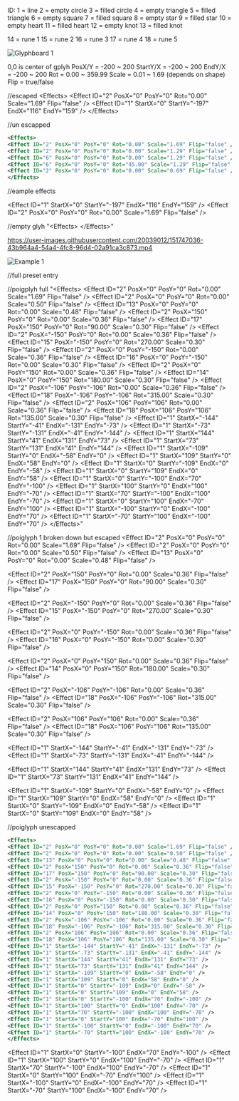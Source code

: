 ID:
1 = line
2 = empty circle
3 = filled circle
4 = empty triangle
5 = filled triangle
6 = empty square
7 = filled square
8 = empty star
9 = filled star
10 = empty heart
11 = filled heart
12 = empty knot
13 = filled knot

14 = rune 1
15 = rune 2
16 = rune 3
17 = rune 4
18 = rune 5


![Glyphboard 1](https://user-images.githubusercontent.com/20039012/151747013-def9ece3-0a2a-4838-bb68-69301be5f528.jpg)

0,0 is center of gplyh
PosX/Y = -200 ~ 200
StartY/X = -200 ~ 200
EndY/X = -200 ~ 200
Rot = 0.00 ~ 359.99
Scale = 0.01 ~ 1.69 (depends on shape)
Flip = true/false


//escaped
&lt;Effects&gt;&#xD;&#xA;
&lt;Effect ID=&quot;2&quot; PosX=&quot;0&quot; PosY=&quot;0&quot; Rot=&quot;0.00&quot; Scale=&quot;1.69&quot; Flip=&quot;false&quot; /&gt;&#xD;&#xA;
&lt;Effect ID=&quot;1&quot; StartX=&quot;0&quot; StartY=&quot;-197&quot; EndX=&quot;116&quot; EndY=&quot;159&quot; /&gt;&#xD;&#xA;
&lt;/Effects&gt;

//un escapped
```xml
<Effects>
<Effect ID="2" PosX="0" PosY="0" Rot="0.00" Scale="1.69" Flip="false" />
<Effect ID="2" PosX="0" PosY="0" Rot="0.00" Scale="1.29" Flip="false" />
<Effect ID="6" PosX="0" PosY="0" Rot="0.00" Scale="1.29" Flip="false" />
<Effect ID="6" PosX="0" PosY="0" Rot="45.00" Scale="1.29" Flip="false" />
<Effect ID="2" PosX="0" PosY="0" Rot="0.00" Scale="0.69" Flip="false" />
</Effects>
```

//eample effects

&lt;Effect ID=&quot;1&quot; StartX=&quot;0&quot; StartY=&quot;-197&quot; EndX=&quot;116&quot; EndY=&quot;159&quot; /&gt;&#xD;&#xA;
&lt;Effect ID=&quot;2&quot; PosX=&quot;0&quot; PosY=&quot;0&quot; Rot=&quot;0.00&quot; Scale=&quot;1.69&quot; Flip=&quot;false&quot; /&gt;&#xD;&#xA;

//empty glyh
"&lt;Effects&gt;&#xD;&#xA; &lt;/Effects&gt;"



https://user-images.githubusercontent.com/20039012/151747036-43b964a4-54a4-4fc8-96d4-02a91ca3c873.mp4

![Example 1](https://user-images.githubusercontent.com/20039012/151747041-204b0da5-a03e-4845-961c-8bf158bbab07.jpg)

//full preset entry
	<Preset Id="1" Name="PoiGlyph1" UI="data/gfx/gui/Magigraph/GUI_magigraph_icon.dds" PositionX="5" PositionY="2" Argument="&lt;Effects&gt;&#xD;&#xA;&lt;Effect ID=&quot;2&quot; PosX=&quot;0&quot; PosY=&quot;0&quot; Rot=&quot;0.00&quot; Scale=&quot;1.69&quot; Flip=&quot;false&quot; /&gt;&#xD;&#xA;&lt;Effect ID=&quot;2&quot; PosX=&quot;0&quot; PosY=&quot;0&quot; Rot=&quot;0.00&quot; Scale=&quot;0.50&quot; Flip=&quot;false&quot; /&gt;&#xD;&#xA;&lt;Effect ID=&quot;13&quot; PosX=&quot;0&quot; PosY=&quot;0&quot; Rot=&quot;0.00&quot; Scale=&quot;0.48&quot; Flip=&quot;false&quot; /&gt;&#xD;&#xA;&lt;Effect ID=&quot;2&quot; PosX=&quot;150&quot; PosY=&quot;0&quot; Rot=&quot;0.00&quot; Scale=&quot;0.36&quot; Flip=&quot;false&quot; /&gt;&#xD;&#xA;&lt;Effect ID=&quot;17&quot; PosX=&quot;150&quot; PosY=&quot;0&quot; Rot=&quot;90.00&quot; Scale=&quot;0.30&quot; Flip=&quot;false&quot; /&gt;&#xD;&#xA;&lt;Effect ID=&quot;2&quot; PosX=&quot;-150&quot; PosY=&quot;0&quot; Rot=&quot;0.00&quot; Scale=&quot;0.36&quot; Flip=&quot;false&quot; /&gt;&#xD;&#xA;&lt;Effect ID=&quot;15&quot; PosX=&quot;-150&quot; PosY=&quot;0&quot; Rot=&quot;270.00&quot; Scale=&quot;0.30&quot; Flip=&quot;false&quot; /&gt;&#xD;&#xA;&lt;Effect ID=&quot;2&quot; PosX=&quot;0&quot; PosY=&quot;-150&quot; Rot=&quot;0.00&quot; Scale=&quot;0.36&quot; Flip=&quot;false&quot; /&gt;&#xD;&#xA;&lt;Effect ID=&quot;16&quot; PosX=&quot;0&quot; PosY=&quot;-150&quot; Rot=&quot;0.00&quot; Scale=&quot;0.30&quot; Flip=&quot;false&quot; /&gt;&#xD;&#xA;&lt;Effect ID=&quot;2&quot; PosX=&quot;0&quot; PosY=&quot;150&quot; Rot=&quot;0.00&quot; Scale=&quot;0.36&quot; Flip=&quot;false&quot; /&gt;&#xD;&#xA;&lt;Effect ID=&quot;14&quot; PosX=&quot;0&quot; PosY=&quot;150&quot; Rot=&quot;180.00&quot; Scale=&quot;0.30&quot; Flip=&quot;false&quot; /&gt;&#xD;&#xA;&lt;Effect ID=&quot;2&quot; PosX=&quot;-106&quot; PosY=&quot;-106&quot; Rot=&quot;0.00&quot; Scale=&quot;0.36&quot; Flip=&quot;false&quot; /&gt;&#xD;&#xA;&lt;Effect ID=&quot;18&quot; PosX=&quot;-106&quot; PosY=&quot;-106&quot; Rot=&quot;315.00&quot; Scale=&quot;0.30&quot; Flip=&quot;false&quot; /&gt;&#xD;&#xA;&lt;Effect ID=&quot;2&quot; PosX=&quot;106&quot; PosY=&quot;106&quot; Rot=&quot;0.00&quot; Scale=&quot;0.36&quot; Flip=&quot;false&quot; /&gt;&#xD;&#xA;&lt;Effect ID=&quot;18&quot; PosX=&quot;106&quot; PosY=&quot;106&quot; Rot=&quot;135.00&quot; Scale=&quot;0.30&quot; Flip=&quot;false&quot; /&gt;&#xD;&#xA;&lt;Effect ID=&quot;1&quot; StartX=&quot;-144&quot; StartY=&quot;-41&quot; EndX=&quot;-131&quot; EndY=&quot;-73&quot; /&gt;&#xD;&#xA;&lt;Effect ID=&quot;1&quot; StartX=&quot;-73&quot; StartY=&quot;-131&quot; EndX=&quot;-41&quot; EndY=&quot;-144&quot; /&gt;&#xD;&#xA;&lt;Effect ID=&quot;1&quot; StartX=&quot;144&quot; StartY=&quot;41&quot; EndX=&quot;131&quot; EndY=&quot;73&quot; /&gt;&#xD;&#xA;&lt;Effect ID=&quot;1&quot; StartX=&quot;73&quot; StartY=&quot;131&quot; EndX=&quot;41&quot; EndY=&quot;144&quot; /&gt;&#xD;&#xA;&lt;Effect ID=&quot;1&quot; StartX=&quot;-109&quot; StartY=&quot;0&quot; EndX=&quot;-58&quot; EndY=&quot;0&quot; /&gt;&#xD;&#xA;&lt;Effect ID=&quot;1&quot; StartX=&quot;109&quot; StartY=&quot;0&quot; EndX=&quot;58&quot; EndY=&quot;0&quot; /&gt;&#xD;&#xA;&lt;Effect ID=&quot;1&quot; StartX=&quot;0&quot; StartY=&quot;-109&quot; EndX=&quot;0&quot; EndY=&quot;-58&quot; /&gt;&#xD;&#xA;&lt;Effect ID=&quot;1&quot; StartX=&quot;0&quot; StartY=&quot;109&quot; EndX=&quot;0&quot; EndY=&quot;58&quot; /&gt;&#xD;&#xA;&lt;Effect ID=&quot;1&quot; StartX=&quot;0&quot; StartY=&quot;-100&quot; EndX=&quot;70&quot; EndY=&quot;-100&quot; /&gt;&#xD;&#xA;&lt;Effect ID=&quot;1&quot; StartX=&quot;100&quot; StartY=&quot;0&quot; EndX=&quot;100&quot; EndY=&quot;-70&quot; /&gt;&#xD;&#xA;&lt;Effect ID=&quot;1&quot; StartX=&quot;70&quot; StartY=&quot;-100&quot; EndX=&quot;100&quot; EndY=&quot;-70&quot; /&gt;&#xD;&#xA;&lt;Effect ID=&quot;1&quot; StartX=&quot;0&quot; StartY=&quot;100&quot; EndX=&quot;-70&quot; EndY=&quot;100&quot; /&gt;&#xD;&#xA;&lt;Effect ID=&quot;1&quot; StartX=&quot;-100&quot; StartY=&quot;0&quot; EndX=&quot;-100&quot; EndY=&quot;70&quot; /&gt;&#xD;&#xA;&lt;Effect ID=&quot;1&quot; StartX=&quot;-70&quot; StartY=&quot;100&quot; EndX=&quot;-100&quot; EndY=&quot;70&quot; /&gt;&#xD;&#xA;&lt;/Effects&gt;"/>




//poigplyh full
"&lt;Effects&gt;&#xD;&#xA;&lt;Effect ID=&quot;2&quot; PosX=&quot;0&quot; PosY=&quot;0&quot; Rot=&quot;0.00&quot; Scale=&quot;1.69&quot; Flip=&quot;false&quot; /&gt;&#xD;&#xA;&lt;Effect ID=&quot;2&quot; PosX=&quot;0&quot; PosY=&quot;0&quot; Rot=&quot;0.00&quot; Scale=&quot;0.50&quot; Flip=&quot;false&quot; /&gt;&#xD;&#xA;&lt;Effect ID=&quot;13&quot; PosX=&quot;0&quot; PosY=&quot;0&quot; Rot=&quot;0.00&quot; Scale=&quot;0.48&quot; Flip=&quot;false&quot; /&gt;&#xD;&#xA;&lt;Effect ID=&quot;2&quot; PosX=&quot;150&quot; PosY=&quot;0&quot; Rot=&quot;0.00&quot; Scale=&quot;0.36&quot; Flip=&quot;false&quot; /&gt;&#xD;&#xA;&lt;Effect ID=&quot;17&quot; PosX=&quot;150&quot; PosY=&quot;0&quot; Rot=&quot;90.00&quot; Scale=&quot;0.30&quot; Flip=&quot;false&quot; /&gt;&#xD;&#xA;&lt;Effect ID=&quot;2&quot; PosX=&quot;-150&quot; PosY=&quot;0&quot; Rot=&quot;0.00&quot; Scale=&quot;0.36&quot; Flip=&quot;false&quot; /&gt;&#xD;&#xA;&lt;Effect ID=&quot;15&quot; PosX=&quot;-150&quot; PosY=&quot;0&quot; Rot=&quot;270.00&quot; Scale=&quot;0.30&quot; Flip=&quot;false&quot; /&gt;&#xD;&#xA;&lt;Effect ID=&quot;2&quot; PosX=&quot;0&quot; PosY=&quot;-150&quot; Rot=&quot;0.00&quot; Scale=&quot;0.36&quot; Flip=&quot;false&quot; /&gt;&#xD;&#xA;&lt;Effect ID=&quot;16&quot; PosX=&quot;0&quot; PosY=&quot;-150&quot; Rot=&quot;0.00&quot; Scale=&quot;0.30&quot; Flip=&quot;false&quot; /&gt;&#xD;&#xA;&lt;Effect ID=&quot;2&quot; PosX=&quot;0&quot; PosY=&quot;150&quot; Rot=&quot;0.00&quot; Scale=&quot;0.36&quot; Flip=&quot;false&quot; /&gt;&#xD;&#xA;&lt;Effect ID=&quot;14&quot; PosX=&quot;0&quot; PosY=&quot;150&quot; Rot=&quot;180.00&quot; Scale=&quot;0.30&quot; Flip=&quot;false&quot; /&gt;&#xD;&#xA;&lt;Effect ID=&quot;2&quot; PosX=&quot;-106&quot; PosY=&quot;-106&quot; Rot=&quot;0.00&quot; Scale=&quot;0.36&quot; Flip=&quot;false&quot; /&gt;&#xD;&#xA;&lt;Effect ID=&quot;18&quot; PosX=&quot;-106&quot; PosY=&quot;-106&quot; Rot=&quot;315.00&quot; Scale=&quot;0.30&quot; Flip=&quot;false&quot; /&gt;&#xD;&#xA;&lt;Effect ID=&quot;2&quot; PosX=&quot;106&quot; PosY=&quot;106&quot; Rot=&quot;0.00&quot; Scale=&quot;0.36&quot; Flip=&quot;false&quot; /&gt;&#xD;&#xA;&lt;Effect ID=&quot;18&quot; PosX=&quot;106&quot; PosY=&quot;106&quot; Rot=&quot;135.00&quot; Scale=&quot;0.30&quot; Flip=&quot;false&quot; /&gt;&#xD;&#xA;&lt;Effect ID=&quot;1&quot; StartX=&quot;-144&quot; StartY=&quot;-41&quot; EndX=&quot;-131&quot; EndY=&quot;-73&quot; /&gt;&#xD;&#xA;&lt;Effect ID=&quot;1&quot; StartX=&quot;-73&quot; StartY=&quot;-131&quot; EndX=&quot;-41&quot; EndY=&quot;-144&quot; /&gt;&#xD;&#xA;&lt;Effect ID=&quot;1&quot; StartX=&quot;144&quot; StartY=&quot;41&quot; EndX=&quot;131&quot; EndY=&quot;73&quot; /&gt;&#xD;&#xA;&lt;Effect ID=&quot;1&quot; StartX=&quot;73&quot; StartY=&quot;131&quot; EndX=&quot;41&quot; EndY=&quot;144&quot; /&gt;&#xD;&#xA;&lt;Effect ID=&quot;1&quot; StartX=&quot;-109&quot; StartY=&quot;0&quot; EndX=&quot;-58&quot; EndY=&quot;0&quot; /&gt;&#xD;&#xA;&lt;Effect ID=&quot;1&quot; StartX=&quot;109&quot; StartY=&quot;0&quot; EndX=&quot;58&quot; EndY=&quot;0&quot; /&gt;&#xD;&#xA;&lt;Effect ID=&quot;1&quot; StartX=&quot;0&quot; StartY=&quot;-109&quot; EndX=&quot;0&quot; EndY=&quot;-58&quot; /&gt;&#xD;&#xA;&lt;Effect ID=&quot;1&quot; StartX=&quot;0&quot; StartY=&quot;109&quot; EndX=&quot;0&quot; EndY=&quot;58&quot; /&gt;&#xD;&#xA;&lt;Effect ID=&quot;1&quot; StartX=&quot;0&quot; StartY=&quot;-100&quot; EndX=&quot;70&quot; EndY=&quot;-100&quot; /&gt;&#xD;&#xA;&lt;Effect ID=&quot;1&quot; StartX=&quot;100&quot; StartY=&quot;0&quot; EndX=&quot;100&quot; EndY=&quot;-70&quot; /&gt;&#xD;&#xA;&lt;Effect ID=&quot;1&quot; StartX=&quot;70&quot; StartY=&quot;-100&quot; EndX=&quot;100&quot; EndY=&quot;-70&quot; /&gt;&#xD;&#xA;&lt;Effect ID=&quot;1&quot; StartX=&quot;0&quot; StartY=&quot;100&quot; EndX=&quot;-70&quot; EndY=&quot;100&quot; /&gt;&#xD;&#xA;&lt;Effect ID=&quot;1&quot; StartX=&quot;-100&quot; StartY=&quot;0&quot; EndX=&quot;-100&quot; EndY=&quot;70&quot; /&gt;&#xD;&#xA;&lt;Effect ID=&quot;1&quot; StartX=&quot;-70&quot; StartY=&quot;100&quot; EndX=&quot;-100&quot; EndY=&quot;70&quot; /&gt;&#xD;&#xA;&lt;/Effects&gt;"

//poiglyph 1 broken down but escaped
&lt;Effect ID=&quot;2&quot; PosX=&quot;0&quot; PosY=&quot;0&quot; Rot=&quot;0.00&quot; Scale=&quot;1.69&quot; Flip=&quot;false&quot; /&gt;&#xD;&#xA;
&lt;Effect ID=&quot;2&quot; PosX=&quot;0&quot; PosY=&quot;0&quot; Rot=&quot;0.00&quot; Scale=&quot;0.50&quot; Flip=&quot;false&quot; /&gt;&#xD;&#xA;
&lt;Effect ID=&quot;13&quot; PosX=&quot;0&quot; PosY=&quot;0&quot; Rot=&quot;0.00&quot; Scale=&quot;0.48&quot; Flip=&quot;false&quot; /&gt;&#xD;&#xA;


&lt;Effect ID=&quot;2&quot; PosX=&quot;150&quot; PosY=&quot;0&quot; Rot=&quot;0.00&quot; Scale=&quot;0.36&quot; Flip=&quot;false&quot; /&gt;&#xD;&#xA;
&lt;Effect ID=&quot;17&quot; PosX=&quot;150&quot; PosY=&quot;0&quot; Rot=&quot;90.00&quot; Scale=&quot;0.30&quot; Flip=&quot;false&quot; /&gt;&#xD;&#xA;

&lt;Effect ID=&quot;2&quot; PosX=&quot;-150&quot; PosY=&quot;0&quot; Rot=&quot;0.00&quot; Scale=&quot;0.36&quot; Flip=&quot;false&quot; /&gt;&#xD;&#xA;
&lt;Effect ID=&quot;15&quot; PosX=&quot;-150&quot; PosY=&quot;0&quot; Rot=&quot;270.00&quot; Scale=&quot;0.30&quot; Flip=&quot;false&quot; /&gt;&#xD;&#xA;

&lt;Effect ID=&quot;2&quot; PosX=&quot;0&quot; PosY=&quot;-150&quot; Rot=&quot;0.00&quot; Scale=&quot;0.36&quot; Flip=&quot;false&quot; /&gt;&#xD;&#xA;
&lt;Effect ID=&quot;16&quot; PosX=&quot;0&quot; PosY=&quot;-150&quot; Rot=&quot;0.00&quot; Scale=&quot;0.30&quot; Flip=&quot;false&quot; /&gt;&#xD;&#xA;

&lt;Effect ID=&quot;2&quot; PosX=&quot;0&quot; PosY=&quot;150&quot; Rot=&quot;0.00&quot; Scale=&quot;0.36&quot; Flip=&quot;false&quot; /&gt;&#xD;&#xA;
&lt;Effect ID=&quot;14&quot; PosX=&quot;0&quot; PosY=&quot;150&quot; Rot=&quot;180.00&quot; Scale=&quot;0.30&quot; Flip=&quot;false&quot; /&gt;&#xD;&#xA;


&lt;Effect ID=&quot;2&quot; PosX=&quot;-106&quot; PosY=&quot;-106&quot; Rot=&quot;0.00&quot; Scale=&quot;0.36&quot; Flip=&quot;false&quot; /&gt;&#xD;&#xA;
&lt;Effect ID=&quot;18&quot; PosX=&quot;-106&quot; PosY=&quot;-106&quot; Rot=&quot;315.00&quot; Scale=&quot;0.30&quot; Flip=&quot;false&quot; /&gt;&#xD;&#xA;

&lt;Effect ID=&quot;2&quot; PosX=&quot;106&quot; PosY=&quot;106&quot; Rot=&quot;0.00&quot; Scale=&quot;0.36&quot; Flip=&quot;false&quot; /&gt;&#xD;&#xA;
&lt;Effect ID=&quot;18&quot; PosX=&quot;106&quot; PosY=&quot;106&quot; Rot=&quot;135.00&quot; Scale=&quot;0.30&quot; Flip=&quot;false&quot; /&gt;&#xD;&#xA;


&lt;Effect ID=&quot;1&quot; StartX=&quot;-144&quot; StartY=&quot;-41&quot; EndX=&quot;-131&quot; EndY=&quot;-73&quot; /&gt;&#xD;&#xA;
&lt;Effect ID=&quot;1&quot; StartX=&quot;-73&quot; StartY=&quot;-131&quot; EndX=&quot;-41&quot; EndY=&quot;-144&quot; /&gt;&#xD;&#xA;

&lt;Effect ID=&quot;1&quot; StartX=&quot;144&quot; StartY=&quot;41&quot; EndX=&quot;131&quot; EndY=&quot;73&quot; /&gt;&#xD;&#xA;
&lt;Effect ID=&quot;1&quot; StartX=&quot;73&quot; StartY=&quot;131&quot; EndX=&quot;41&quot; EndY=&quot;144&quot; /&gt;&#xD;&#xA;


&lt;Effect ID=&quot;1&quot; StartX=&quot;-109&quot; StartY=&quot;0&quot; EndX=&quot;-58&quot; EndY=&quot;0&quot; /&gt;&#xD;&#xA;
&lt;Effect ID=&quot;1&quot; StartX=&quot;109&quot; StartY=&quot;0&quot; EndX=&quot;58&quot; EndY=&quot;0&quot; /&gt;&#xD;&#xA;
&lt;Effect ID=&quot;1&quot; StartX=&quot;0&quot; StartY=&quot;-109&quot; EndX=&quot;0&quot; EndY=&quot;-58&quot; /&gt;&#xD;&#xA;
&lt;Effect ID=&quot;1&quot; StartX=&quot;0&quot; StartY=&quot;109&quot; EndX=&quot;0&quot; EndY=&quot;58&quot; /&gt;&#xD;&#xA;

//poiglyph unescapped
```xml
<Effects>
<Effect ID="2" PosX="0" PosY="0" Rot="0.00" Scale="1.69" Flip="false" />
<Effect ID="2" PosX="0" PosY="0" Rot="0.00" Scale="0.50" Flip="false" />
<Effect ID="13" PosX="0" PosY="0" Rot="0.00" Scale="0.48" Flip="false" />
<Effect ID="2" PosX="150" PosY="0" Rot="0.00" Scale="0.36" Flip="false" />
<Effect ID="17" PosX="150" PosY="0" Rot="90.00" Scale="0.30" Flip="false" />
<Effect ID="2" PosX="-150" PosY="0" Rot="0.00" Scale="0.36" Flip="false" />
<Effect ID="15" PosX="-150" PosY="0" Rot="270.00" Scale="0.30" Flip="false" />
<Effect ID="2" PosX="0" PosY="-150" Rot="0.00" Scale="0.36" Flip="false" />
<Effect ID="16" PosX="0" PosY="-150" Rot="0.00" Scale="0.30" Flip="false" />
<Effect ID="2" PosX="0" PosY="150" Rot="0.00" Scale="0.36" Flip="false" />
<Effect ID="14" PosX="0" PosY="150" Rot="180.00" Scale="0.30" Flip="false" />
<Effect ID="2" PosX="-106" PosY="-106" Rot="0.00" Scale="0.36" Flip="false" />
<Effect ID="18" PosX="-106" PosY="-106" Rot="315.00" Scale="0.30" Flip="false" />
<Effect ID="2" PosX="106" PosY="106" Rot="0.00" Scale="0.36" Flip="false" />
<Effect ID="18" PosX="106" PosY="106" Rot="135.00" Scale="0.30" Flip="false" />
<Effect ID="1" StartX="-144" StartY="-41" EndX="-131" EndY="-73" />
<Effect ID="1" StartX="-73" StartY="-131" EndX="-41" EndY="-144" />
<Effect ID="1" StartX="144" StartY="41" EndX="131" EndY="73" />
<Effect ID="1" StartX="73" StartY="131" EndX="41" EndY="144" />
<Effect ID="1" StartX="-109" StartY="0" EndX="-58" EndY="0" />
<Effect ID="1" StartX="109" StartY="0" EndX="58" EndY="0" />
<Effect ID="1" StartX="0" StartY="-109" EndX="0" EndY="-58" />
<Effect ID="1" StartX="0" StartY="109" EndX="0" EndY="58" />
<Effect ID="1" StartX="0" StartY="-100" EndX="70" EndY="-100" />
<Effect ID="1" StartX="100" StartY="0" EndX="100" EndY="-70" />
<Effect ID="1" StartX="70" StartY="-100" EndX="100" EndY="-70" />
<Effect ID="1" StartX="0" StartY="100" EndX="-70" EndY="100" />
<Effect ID="1" StartX="-100" StartY="0" EndX="-100" EndY="70" />
<Effect ID="1" StartX="-70" StartY="100" EndX="-100" EndY="70" />
</Effects>
```

&lt;Effect ID=&quot;1&quot; StartX=&quot;0&quot; StartY=&quot;-100&quot; EndX=&quot;70&quot; EndY=&quot;-100&quot; /&gt;&#xD;&#xA;
&lt;Effect ID=&quot;1&quot; StartX=&quot;100&quot; StartY=&quot;0&quot; EndX=&quot;100&quot; EndY=&quot;-70&quot; /&gt;&#xD;&#xA;
&lt;Effect ID=&quot;1&quot; StartX=&quot;70&quot; StartY=&quot;-100&quot; EndX=&quot;100&quot; EndY=&quot;-70&quot; /&gt;&#xD;&#xA;
&lt;Effect ID=&quot;1&quot; StartX=&quot;0&quot; StartY=&quot;100&quot; EndX=&quot;-70&quot; EndY=&quot;100&quot; /&gt;&#xD;&#xA;
&lt;Effect ID=&quot;1&quot; StartX=&quot;-100&quot; StartY=&quot;0&quot; EndX=&quot;-100&quot; EndY=&quot;70&quot; /&gt;&#xD;&#xA;
&lt;Effect ID=&quot;1&quot; StartX=&quot;-70&quot; StartY=&quot;100&quot; EndX=&quot;-100&quot; EndY=&quot;70&quot; /&gt;&#xD;&#xA;
